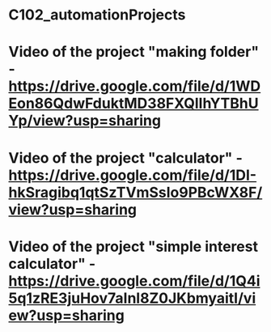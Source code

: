# C102_automationProjects

# Video of the project "making folder" - https://drive.google.com/file/d/1WDEon86QdwFduktMD38FXQlIhYTBhUYp/view?usp=sharing

# Video of the project "calculator" - https://drive.google.com/file/d/1DI-hkSragibq1qtSzTVmSsIo9PBcWX8F/view?usp=sharing

# Video of the project "simple interest calculator" - https://drive.google.com/file/d/1Q4i5q1zRE3juHov7aInl8Z0JKbmyaitI/view?usp=sharing
